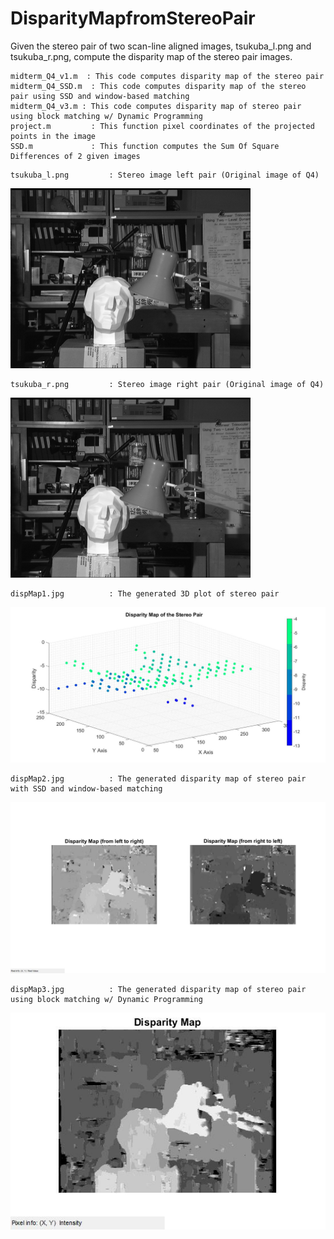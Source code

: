 # DisparityMapfromStereoPair
Given the stereo pair of two scan-line aligned images, tsukuba_l.png and tsukuba_r.png, compute the disparity map of the stereo pair images.
```
midterm_Q4_v1.m	 : This code computes disparity map of the stereo pair
midterm_Q4_SSD.m  : This code computes disparity map of the stereo pair using SSD and window-based matching
midterm_Q4_v3.m : This code computes disparity map of stereo pair using block matching w/ Dynamic Programming
project.m         : This function pixel coordinates of the projected points in the image
SSD.m             : This function computes the Sum Of Square Differences of 2 given images
```
```
tsukuba_l.png		  : Stereo image left pair (Original image of Q4)
```
![tsukuba_left](/tsukuba_l.png)

```
tsukuba_r.png		  : Stereo image right pair (Original image of Q4)
```
![tsukuba_right](/tsukuba_r.png)

```
dispMap1.jpg		  : The generated 3D plot of stereo pair 
```
![dispMap1.jpg](/dispMap1.jpg)

```
dispMap2.jpg		  : The generated disparity map of stereo pair with SSD and window-based matching
```
![dispMap2.jpg](/dispMap2.jpg)

```
dispMap3.jpg		  : The generated disparity map of stereo pair using block matching w/ Dynamic Programming
```
![dispMap3.jpg](/dispMap3.jpg)
